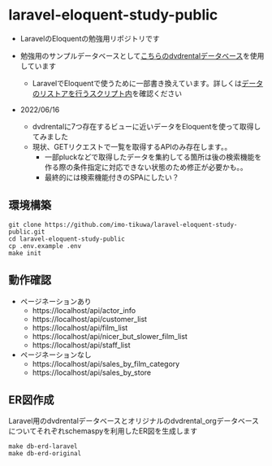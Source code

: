 # laravel-eloquent-study-public

 - LaravelのEloquentの勉強用リポジトリです
 - 勉強用のサンプルデータベースとして[こちらのdvdrentalデータベース](https://www.postgresqltutorial.com/postgresql-getting-started/postgresql-sample-database/)を使用しています
   - LaravelでEloquentで使うために一部書き換えています。詳しくは[データのリストアを行うスクリプト内](https://github.com/imo-tikuwa/laravel-eloquent-study-public/blob/master/docker/postgres/initdb.d/1_create_db_and_insert_dvdrental.sh)を確認ください
 
 - 2022/06/16
   - dvdrentalに7つ存在するビューに近いデータをEloquentを使って取得してみました
   - 現状、GETリクエストで一覧を取得するAPIのみ存在します。。
     - 一部pluckなどで取得したデータを集約してる箇所は後の検索機能を作る際の条件指定に対応できない状態のため修正が必要かも。。
     - 最終的には検索機能付きのSPAにしたい？

## 環境構築
```
git clone https://github.com/imo-tikuwa/laravel-eloquent-study-public.git
cd laravel-eloquent-study-public
cp .env.example .env
make init
```

## 動作確認
 - ページネーションあり
   - https://localhost/api/actor_info
   - https://localhost/api/customer_list
   - https://localhost/api/film_list
   - https://localhost/api/nicer_but_slower_film_list
   - https://localhost/api/staff_list
 - ページネーションなし
   - https://localhost/api/sales_by_film_category
   - https://localhost/api/sales_by_store

## ER図作成
Laravel用のdvdrentalデータベースとオリジナルのdvdrental_orgデータベースについてそれぞれschemaspyを利用したER図を生成します
```
make db-erd-laravel
make db-erd-original
```